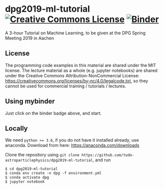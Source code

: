 # dpg2019-ml-tutorial <a rel="license" href="http://creativecommons.org/licenses/by-nc/4.0/"><img alt="Creative Commons License" style="border-width:0" src="https://i.creativecommons.org/l/by-nc/4.0/88x31.png" /></a> [![Binder](https://mybinder.org/badge_logo.svg)](https://mybinder.org/v2/gh/tudo-astroparticlephysics/dpg2019-ml-tutorial/master?filepath=dpg2019_ml.ipynb)

A 3-hour Tutorial on Machine Learning, to be given at the DPG Spring Meeting 2019 in Aachen


## License

The programming code examples in this material are shared under the MIT license.
The lecture material as a whole (e.g. jupyter notebooks) are shared under the Creative Commons Attribution-NonCommercial License: https://creativecommons.org/licenses/by-nc/4.0/legalcode.txt, so they cannot be used for commercial training / tutorials / lectures.

## Using mybinder

Just click on the binder badge above, and start.


## Locally

We need `python >= 3.6`, if you do not have it installed already, use anaconda.
Download from here: https://anaconda.com/downloads

Clone the repository using `git clone https://github.com/tudo-astroparticlephysics/dpg2019-ml-tutorial`, 
and run

```
$ cd dpg2019-ml-tutorial
$ conda env create -n dpg -f environment.yml
$ conda activate dpg
$ jupyter notebook
```

